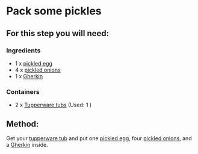 [Tupperware tubs]:Parts/Tupperware.md
[pickled egg]:missing
[pickled onions]:missing
[Gherkin]:missing


# Pack some pickles

## For this step you will need:

### Ingredients

* 1 x  [pickled egg]
* 4 x  [pickled onions]
* 1 x  [Gherkin]
### Containers

* 2 x  [Tupperware tubs]  (Used: 1 )


## Method:

Get your [tupperware tub][Tupperware tubs] and put one [pickled egg], four [pickled onions], and a [Gherkin] inside.

